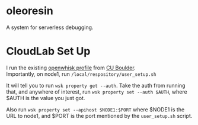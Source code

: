 # oleoresin
A system for serverless debugging.

# CloudLab Set Up  
I run the existing [openwhisk profile](https://www.cloudlab.us/show-profile.php?uuid=225e608c-67f8-11eb-b1eb-e4434b2381fc)
from [CU Boulder](https://github.com/CU-BISON-LAB/cloudlab-openwhisk).  
Importantly, on node1, run `/local/respository/user_setup.sh`

It will tell you to run  `wsk property get --auth`.
Take the auth from running that, and anywhere of interest, run
`wsk property set --auth $AUTH`, where $AUTH is the value you just got.

Also run  `wsk property set --apihost $NODE1:$PORT` where $NODE1 is the URL to
node1, and $PORT is the port mentioned by the `user_setup.sh` script.
